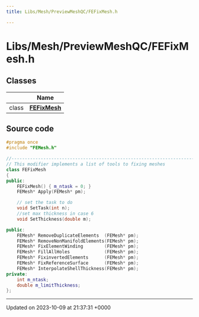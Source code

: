 ```yaml
---
title: Libs/Mesh/PreviewMeshQC/FEFixMesh.h

---
```


# Libs/Mesh/PreviewMeshQC/FEFixMesh.h



## Classes

|                | Name           |
| -------------- | -------------- |
| class | **[FEFixMesh](../Classes/classFEFixMesh.md)**  |




## Source code

```cpp
#pragma once
#include "FEMesh.h"

//-----------------------------------------------------------------------------
// This modifier implements a list of tools to fixing meshes
class FEFixMesh
{
public:
    FEFixMesh() { m_ntask = 0; }
    FEMesh* Apply(FEMesh* pm);

    // set the task to do
    void SetTask(int n);
    //set max thickness in case 6
    void SetThickness(double m);

public:
    FEMesh* RemoveDuplicateElements  (FEMesh* pm);
    FEMesh* RemoveNonManifoldElements(FEMesh* pm);
    FEMesh* FixElementWinding        (FEMesh* pm);
    FEMesh* FillAllHoles             (FEMesh* pm);
    FEMesh* FixinvertedElements      (FEMesh* pm);
    FEMesh* FixReferenceSurface      (FEMesh* pm);
    FEMesh* InterpolateShellThickness(FEMesh* pm);
private:
    int m_ntask;
    double m_limitThickness;
};
```


-------------------------------

Updated on 2023-10-09 at 21:37:31 +0000
